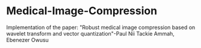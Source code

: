 # Medical-Image-Compression
Implementation of the paper: "Robust medical image compression based on wavelet transform and vector quantization"-Paul Nii Tackie Ammah, Ebenezer Owusu
